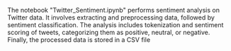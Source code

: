 
The notebook "Twitter_Sentiment.ipynb" performs sentiment analysis on Twitter data. It involves extracting and preprocessing data, followed by sentiment classification. The analysis includes tokenization and sentiment scoring of tweets, categorizing them as positive, neutral, or negative. Finally, the processed data is stored in a CSV file

